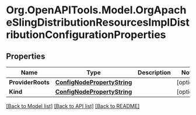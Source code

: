 # Org.OpenAPITools.Model.OrgApacheSlingDistributionResourcesImplDistributionConfigurationProperties
## Properties

Name | Type | Description | Notes
------------ | ------------- | ------------- | -------------
**ProviderRoots** | [**ConfigNodePropertyString**](ConfigNodePropertyString.md) |  | [optional] 
**Kind** | [**ConfigNodePropertyString**](ConfigNodePropertyString.md) |  | [optional] 

[[Back to Model list]](../README.md#documentation-for-models) [[Back to API list]](../README.md#documentation-for-api-endpoints) [[Back to README]](../README.md)

